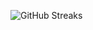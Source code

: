 ![GitHub Streaks](https://github-streaks-mqc9.onrender.com/streak/happilli/image?theme=midnight&cache_bust=1743520940&lang=ja)
